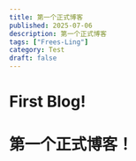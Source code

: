 ```yaml
---
title: 第一个正式博客
published: 2025-07-06
description: 第一个正式博客
tags: ["Frees-Ling"]
category: Test
draft: false
---
```


# First Blog!    

# 第一个正式博客！